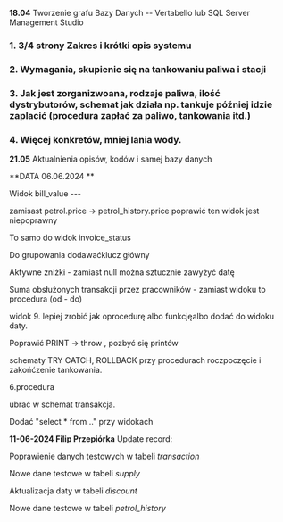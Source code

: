 **18.04**
Tworzenie grafu Bazy Danych 
-- Vertabello lub SQL Server Management Studio

### 1. 3/4 strony Zakres i krótki opis systemu 
### 2. Wymagania, skupienie się na tankowaniu paliwa i stacji
### 3. Jak jest zorganizwoana, rodzaje paliwa, ilość dystrybutorów, schemat jak działa np. tankuje później idzie zaplacić (procedura zapłać za paliwo, tankowania itd.)
### 4. Więcej konkretów, mniej lania wody.
**21.05**
Aktualnienia opisów, kodów i samej bazy danych


**DATA 06.06.2024 **

Widok bill_value ---

zamisast petrol.price -> petrol_history.price
poprawić ten widok jest niepoprawny

To samo do widok invoice_status

Do grupowania dodawaćklucz główny

Aktywne zniżki - zamiast null można sztucznie zawyżyć datę


Suma obsłużonych transakcji przez pracowników - zamiast widoku to procedura (od - do)

widok 9. lepiej zrobić jak oprocedurę albo funkcjęalbo dodać do widoku daty.

Poprawić PRINT -> throw , pozbyć się printów

schematy TRY CATCH,
ROLLBACK
przy procedurach roczpoczęcie i zakońćzenie tankowania.

6.procedura

ubrać w schemat transakcja.



Dodać "select * from .." przy widokach


**11-06-2024 Filip Przepiórka**
Update record:

Poprawienie danych testowych w tabeli *transaction*

Nowe dane testowe w tabeli *supply*

Aktualizacja daty w tabeli *discount*

Nowe dane testowe w tabeli  *petrol_history*
